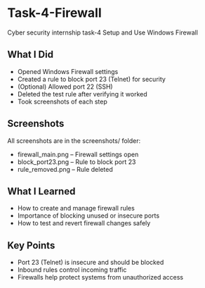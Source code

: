 # Task-4-Firewall
Cyber security internship task-4 Setup and Use Windows Firewall

## What I Did
- Opened Windows Firewall settings
- Created a rule to block port 23 (Telnet) for security
- (Optional) Allowed port 22 (SSH)
- Deleted the test rule after verifying it worked
- Took screenshots of each step

## Screenshots
All screenshots are in the screenshots/ folder:
- firewall_main.png – Firewall settings open
- block_port23.png – Rule to block port 23
- rule_removed.png – Rule deleted

## What I Learned
- How to create and manage firewall rules
- Importance of blocking unused or insecure ports
- How to test and revert firewall changes safely

## Key Points
- Port 23 (Telnet) is insecure and should be blocked
- Inbound rules control incoming traffic
- Firewalls help protect systems from unauthorized access
